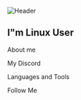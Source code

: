 ![Header](https://share.creavite.co/tQIQUiie2ocvfiYo.gif)
## I"m Linux User
About me

My Discord

Languages and Tools

Follow  Me
